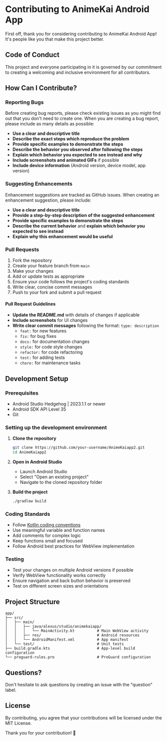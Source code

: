 # Contributing to AnimeKai Android App

First off, thank you for considering contributing to AnimeKai Android App! It's people like you that make this project better.

## Code of Conduct

This project and everyone participating in it is governed by our commitment to creating a welcoming and inclusive environment for all contributors.

## How Can I Contribute?

### Reporting Bugs

Before creating bug reports, please check existing issues as you might find out that you don't need to create one. When you are creating a bug report, please include as many details as possible:

- **Use a clear and descriptive title**
- **Describe the exact steps which reproduce the problem**
- **Provide specific examples to demonstrate the steps**
- **Describe the behavior you observed after following the steps**
- **Explain which behavior you expected to see instead and why**
- **Include screenshots and animated GIFs** if possible
- **Include device information** (Android version, device model, app version)

### Suggesting Enhancements

Enhancement suggestions are tracked as GitHub issues. When creating an enhancement suggestion, please include:

- **Use a clear and descriptive title**
- **Provide a step-by-step description of the suggested enhancement**
- **Provide specific examples to demonstrate the steps**
- **Describe the current behavior** and **explain which behavior you expected to see instead**
- **Explain why this enhancement would be useful**

### Pull Requests

1. Fork the repository
2. Create your feature branch from `main`
3. Make your changes
4. Add or update tests as appropriate
5. Ensure your code follows the project's coding standards
6. Write clear, concise commit messages
7. Push to your fork and submit a pull request

#### Pull Request Guidelines

- **Update the README.md** with details of changes if applicable
- **Include screenshots** for UI changes
- **Write clear commit messages** following the format: `type: description`
  - `feat:` for new features
  - `fix:` for bug fixes
  - `docs:` for documentation changes
  - `style:` for code style changes
  - `refactor:` for code refactoring
  - `test:` for adding tests
  - `chore:` for maintenance tasks

## Development Setup

### Prerequisites

- Android Studio Hedgehog | 2023.1.1 or newer
- Android SDK API Level 35
- Git

### Setting up the development environment

1. **Clone the repository**
   ```bash
   git clone https://github.com/your-username/AnimeKaiapp2.git
   cd AnimeKaiapp2
   ```

2. **Open in Android Studio**
   - Launch Android Studio
   - Select "Open an existing project"
   - Navigate to the cloned repository folder

3. **Build the project**
   ```bash
   ./gradlew build
   ```

### Coding Standards

- Follow [Kotlin coding conventions](https://kotlinlang.org/docs/coding-conventions.html)
- Use meaningful variable and function names
- Add comments for complex logic
- Keep functions small and focused
- Follow Android best practices for WebView implementation

### Testing

- Test your changes on multiple Android versions if possible
- Verify WebView functionality works correctly
- Ensure navigation and back button behavior is preserved
- Test on different screen sizes and orientations

## Project Structure

```
app/
├── src/
│   ├── main/
│   │   ├── java/alexus/studio/animekaiapp/
│   │   │   └── MainActivity.kt          # Main WebView activity
│   │   ├── res/                         # Android resources
│   │   └── AndroidManifest.xml          # App manifest
│   └── test/                            # Unit tests
├── build.gradle.kts                     # App-level build configuration
└── proguard-rules.pro                   # ProGuard configuration
```

## Questions?

Don't hesitate to ask questions by creating an issue with the "question" label.

## License

By contributing, you agree that your contributions will be licensed under the MIT License.

Thank you for your contribution! 🎉 